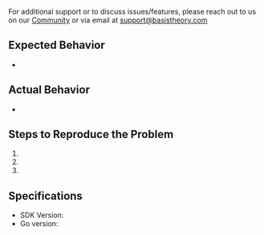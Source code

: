 For additional support or to discuss issues/features, please reach out to us on our [Community](https://community.basistheory.com) or via email at [support@basistheory.com](mailto:support@basistheory.com)

## Expected Behavior
-

## Actual Behavior
-

## Steps to Reproduce the Problem
1.
1.
1.

## Specifications
- SDK Version:
- Go version:
